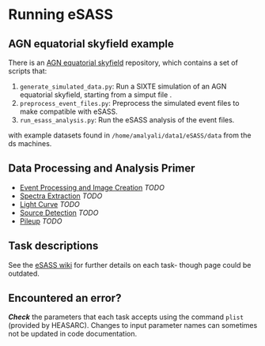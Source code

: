 # Running eSASS
## AGN equatorial skyfield example

There is an [AGN equatorial skyfield](../../scripts/agn_equatorial_skyfield) repository, which contains a set of scripts
that:

1. ```generate_simulated_data.py```: Run a SIXTE simulation of an AGN equatorial skyfield, starting from a simput file .
2. ```preprocess_event_files.py```: Preprocess the simulated event files to make compatible with eSASS.
3. ```run_esass_analysis.py```: Run the eSASS analysis of the event files.

with example datasets found in ```/home/amalyali/data1/eSASS/data``` from the ds machines. 

## Data Processing and Analysis Primer
* [Event Processing and Image Creation](1.md) *TODO*
* [Spectra Extraction](spec.md) *TODO*
* [Light Curve](2.md) *TODO*
* [Source Detection](3.md) *TODO*
* [Pileup](4.md) *TODO*

## Task descriptions
See the [eSASS wiki](https://wiki.mpe.mpg.de/eRosita/TaskDescriptions) for further details on each task- though page
could be outdated.

## Encountered an error?
***Check*** the parameters that each task accepts using the command ```plist``` (provided by HEASARC). Changes to input 
parameter names can sometimes not be updated in code documentation.
